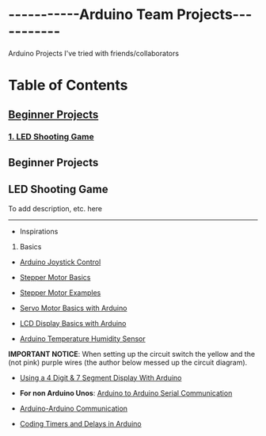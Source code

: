 # -----------Arduino Team Projects-----------
Arduino Projects I've tried with friends/collaborators

# Table of Contents
## [Beginner Projects](#chap1)
### [1. LED Shooting Game](#chap1.1)

## Beginner Projects <a name="chap1"></a>
## LED Shooting Game <a name="chap1.1"></a>
To add description, etc. here

---

- Inspirations
1. Basics
  - [Arduino Joystick Control](https://arduinogetstarted.com/tutorials/arduino-joystick)

  - [Stepper Motor Basics](https://lastminuteengineers.com/28byj48-stepper-motor-arduino-tutorial/)

  - [Stepper Motor Examples](https://www.makerguides.com/28byj-48-stepper-motor-arduino-tutorial/)

  - [Servo Motor Basics with Arduino](https://docs.arduino.cc/learn/electronics/servo-motors/) 

  - [LCD Display Basics with Arduino](https://docs.arduino.cc/learn/electronics/lcd-displays/)

  - [Arduino Temperature Humidity Sensor](https://arduinogetstarted.com/tutorials/arduino-temperature-humidity-sensor)

  **IMPORTANT NOTICE**: When setting up the circuit switch the yellow and the (not pink) purple wires (the author below messed up the circuit diagram).
  - [Using a 4 Digit & 7 Segment Display With Arduino](https://www.instructables.com/Using-a-4-digit-7-segment-display-with-arduino/)
 
  
  - **For non Arduino Unos**: [Arduino to Arduino Serial Communication](https://robotic-controls.com/learn/arduino/arduino-arduino-serial-communication)

  - [Arduino-Arduino Communication](https://forum.arduino.cc/t/send-a-boolean-to-another-arduino/367142)

  - [Coding Timers and Delays in Arduino](https://www.instructables.com/Coding-Timers-and-Delays-in-Arduino/)
